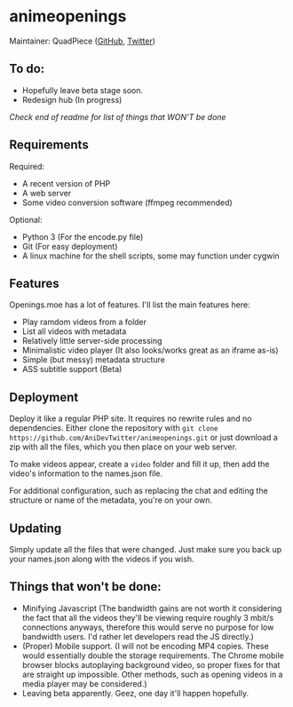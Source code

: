 # animeopenings

Maintainer: QuadPiece ([GitHub](https://github.com/QuadPiece), [Twitter](https://twitter.com/QuadPiece/))

## To do:

* Hopefully leave beta stage soon.
* Redesign hub (In progress)

*Check end of readme for list of things that WON'T be done*

## Requirements

Required:

* A recent version of PHP
* A web server
* Some video conversion software (ffmpeg recommended)

Optional:

* Python 3 (For the encode.py file)
* Git (For easy deployment)
* A linux machine for the shell scripts, some may function under cygwin

## Features

Openings.moe has a lot of features. I'll list the main features here:

* Play ramdom videos from a folder
* List all videos with metadata
* Relatively little server-side processing
* Minimalistic video player (It also looks/works great as an iframe as-is)
* Simple (but messy) metadata structure
* ASS subtitle support (Beta)

## Deployment

Deploy it like a regular PHP site. It requires no rewrite rules and no dependencies. Either clone the repository with `git clone https://github.com/AniDevTwitter/animeopenings.git` or just download a zip with all the files, which you then place on your web server.

To make videos appear, create a `video` folder and fill it up, then add the video's information to the names.json file.

For additional configuration, such as replacing the chat and editing the structure or name of the metadata, you're on your own.

## Updating

Simply update all the files that were changed. Just make sure you back up your names.json along with the videos if you wish.

## Things that won't be done:

* Minifying Javascript (The bandwidth gains are not worth it considering the fact that all the videos they'll be viewing require roughly 3 mbit/s connections anyways, therefore this would serve no purpose for low bandwidth users. I'd rather let developers read the JS directly.)
* (Proper) Mobile support. (I will not be encoding MP4 copies. These would essentially double the storage requirements. The Chrome mobile browser blocks autoplaying background video, so proper fixes for that are straight up impossible. Other methods, such as opening videos in a media player may be considered.)
* Leaving beta apparently. Geez, one day it'll happen hopefully.
